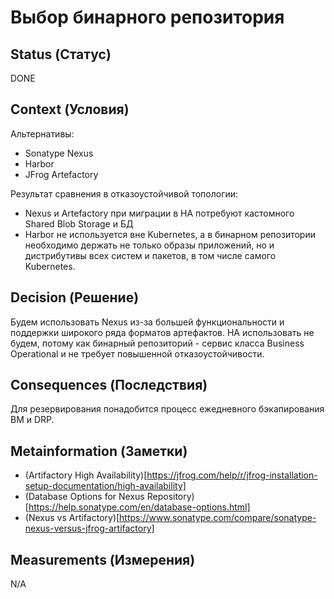 # Выбор бинарного репозитория

## Status (Статус)
DONE

## Context (Условия)
Альтернативы:
* Sonatype Nexus
* Harbor
* JFrog Artefactory

Результат сравнения в отказоустойчивой топологии:
- Nexus и Artefactory при миграции в HA потребуют кастомного Shared Blob Storage и БД
- Harbor не используется вне Kubernetes, а в бинарном репозитории необходимо держать не только образы приложений, но и дистрибутивы всех систем и пакетов, в том числе самого Kubernetes.

## Decision (Решение)
Будем использовать Nexus из-за большей функциональности и поддержки широкого ряда форматов артефактов. HA использовать не будем, потому как бинарный репозиторий - сервис класса Business Operational и не требует повышенной отказоустойчивости. 

## Consequences (Последствия)
Для резервирования понадобится процесс ежедневного бэкапирования ВМ и DRP.

## Metainformation (Заметки)
* (Artifactory High Availability)[https://jfrog.com/help/r/jfrog-installation-setup-documentation/high-availability]
* (Database Options for Nexus Repository)[https://help.sonatype.com/en/database-options.html]
* (Nexus vs Artifactory)[https://www.sonatype.com/compare/sonatype-nexus-versus-jfrog-artifactory]

## Measurements (Измерения)
N/A
